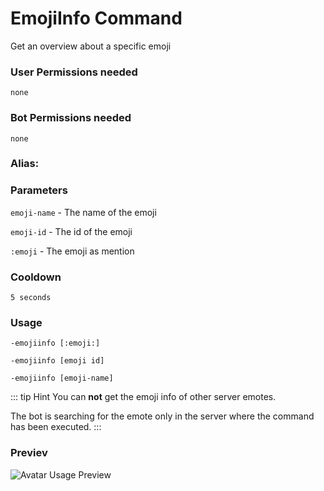 # EmojiInfo Command
Get an overview about a specific emoji

### User Permissions needed
`none`
### Bot Permissions needed
`none`

### Alias:
> <Badge text="einfo" type="tip" vertical="middle"/>
> <Badge text="emojiinfo" type="error" vertical="middle"/>


### Parameters
`emoji-name` - The name of the emoji

`emoji-id` - The id of the emoji

`:emoji` - The emoji as mention

### Cooldown
`5 seconds`

### Usage
`-emojiinfo [:emoji:]`

`-emojiinfo [emoji id]`

`-emojiinfo [emoji-name]`

::: tip Hint
You can **not** get the emoji info of other server emotes.

The bot is searching for the emote only in the server where the command has been executed.
:::

### Previev

![Avatar Usage Preview](https://cdn.discordapp.com/attachments/469576672128139275/547888871829143554/unknown.png)

<CustomLayout/>